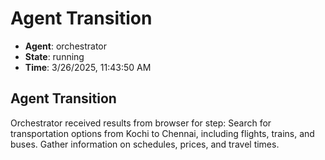 # Agent Transition

- **Agent**: orchestrator
- **State**: running
- **Time**: 3/26/2025, 11:43:50 AM

## Agent Transition

Orchestrator received results from browser for step: Search for transportation options from Kochi to Chennai, including flights, trains, and buses. Gather information on schedules, prices, and travel times.

